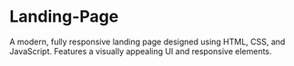 # Landing-Page
A modern, fully responsive landing page designed using HTML, CSS, and JavaScript. Features a visually appealing UI and responsive elements.
